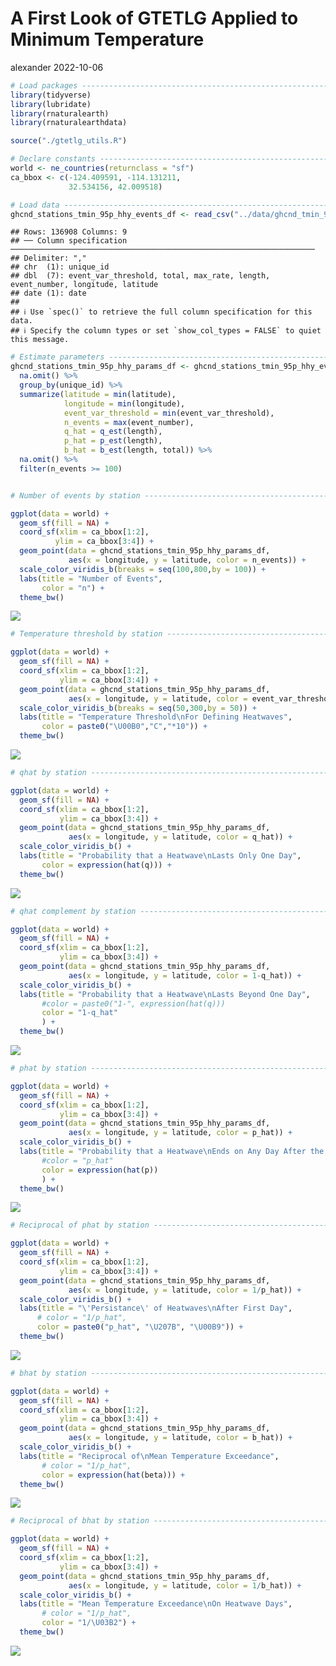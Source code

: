 A First Look of GTETLG Applied to Minimum Temperature
================
alexander
2022-10-06

``` r
# Load packages -----------------------------------------------------------
library(tidyverse)
library(lubridate)
library(rnaturalearth)
library(rnaturalearthdata)

source("./gtetlg_utils.R")

# Declare constants -------------------------------------------------------
world <- ne_countries(returnclass = "sf")
ca_bbox <- c(-124.409591, -114.131211,
             32.534156, 42.009518)

# Load data ---------------------------------------------------------------
ghcnd_stations_tmin_95p_hhy_events_df <- read_csv("../data/ghcnd_tmin_95p_hhy_events.csv")
```

    ## Rows: 136908 Columns: 9
    ## ── Column specification ────────────────────────────────────────────────────────────────────
    ## Delimiter: ","
    ## chr  (1): unique_id
    ## dbl  (7): event_var_threshold, total, max_rate, length, event_number, longitude, latitude
    ## date (1): date
    ## 
    ## ℹ Use `spec()` to retrieve the full column specification for this data.
    ## ℹ Specify the column types or set `show_col_types = FALSE` to quiet this message.

``` r
# Estimate parameters -----------------------------------------------------
ghcnd_stations_tmin_95p_hhy_params_df <- ghcnd_stations_tmin_95p_hhy_events_df %>%
  na.omit() %>%
  group_by(unique_id) %>%
  summarize(latitude = min(latitude),
            longitude = min(longitude),
            event_var_threshold = min(event_var_threshold),
            n_events = max(event_number),
            q_hat = q_est(length),
            p_hat = p_est(length),
            b_hat = b_est(length, total)) %>%
  na.omit() %>%
  filter(n_events >= 100)


# Number of events by station ---------------------------------------------
```

``` r
ggplot(data = world) +
  geom_sf(fill = NA) +
  coord_sf(xlim = ca_bbox[1:2],
          ylim = ca_bbox[3:4]) +
  geom_point(data = ghcnd_stations_tmin_95p_hhy_params_df,
             aes(x = longitude, y = latitude, color = n_events)) +
  scale_color_viridis_b(breaks = seq(100,800,by = 100)) +
  labs(title = "Number of Events",
       color = "n") +
  theme_bw()
```

![](estimate_parameters_on_stations_files/figure-gfm/ghcnd-stations-tmin-95p-hhy-params-n-events.png-1.png)<!-- -->

``` r
# Temperature threshold by station ----------------------------------------
```

``` r
ggplot(data = world) +
  geom_sf(fill = NA) +
  coord_sf(xlim = ca_bbox[1:2],
           ylim = ca_bbox[3:4]) +
  geom_point(data = ghcnd_stations_tmin_95p_hhy_params_df,
             aes(x = longitude, y = latitude, color = event_var_threshold)) +
  scale_color_viridis_b(breaks = seq(50,300,by = 50)) +
  labs(title = "Temperature Threshold\nFor Defining Heatwaves",
       color = paste0("\U00B0","C","*10")) +
  theme_bw()
```

![](estimate_parameters_on_stations_files/figure-gfm/ghcnd-stations-tmin-95p-hhy-params-threshold.png-1.png)<!-- -->

``` r
# qhat by station ---------------------------------------------------------
```

``` r
ggplot(data = world) +
  geom_sf(fill = NA) +
  coord_sf(xlim = ca_bbox[1:2],
           ylim = ca_bbox[3:4]) +
  geom_point(data = ghcnd_stations_tmin_95p_hhy_params_df,
             aes(x = longitude, y = latitude, color = q_hat)) +
  scale_color_viridis_b() +
  labs(title = "Probability that a Heatwave\nLasts Only One Day",
       color = expression(hat(q))) +
  theme_bw()
```

![](estimate_parameters_on_stations_files/figure-gfm/ghcnd-stations-tmin-95p-hhy-params-q-hat.png-1.png)<!-- -->

``` r
# qhat complement by station ---------------------------------------------------------
```

``` r
ggplot(data = world) +
  geom_sf(fill = NA) +
  coord_sf(xlim = ca_bbox[1:2],
           ylim = ca_bbox[3:4]) +
  geom_point(data = ghcnd_stations_tmin_95p_hhy_params_df,
             aes(x = longitude, y = latitude, color = 1-q_hat)) +
  scale_color_viridis_b() +
  labs(title = "Probability that a Heatwave\nLasts Beyond One Day",
       #color = paste0("1-", expression(hat(q)))
       color = "1-q_hat"
       ) +
  theme_bw()
```

![](estimate_parameters_on_stations_files/figure-gfm/ghcnd-stations-tmin-95p-hhy-params-q-hat-complement.png-1.png)<!-- -->

``` r
# phat by station ---------------------------------------------------------
```

``` r
ggplot(data = world) +
  geom_sf(fill = NA) +
  coord_sf(xlim = ca_bbox[1:2],
           ylim = ca_bbox[3:4]) +
  geom_point(data = ghcnd_stations_tmin_95p_hhy_params_df,
             aes(x = longitude, y = latitude, color = p_hat)) +
  scale_color_viridis_b() +
  labs(title = "Probability that a Heatwave\nEnds on Any Day After the First",
       #color = "p_hat"
       color = expression(hat(p))
       ) +
  theme_bw()
```

![](estimate_parameters_on_stations_files/figure-gfm/ghcnd-stations-tmin-95p-hhy-params-p-hat.png-1.png)<!-- -->

``` r
# Reciprocal of phat by station -------------------------------------------
```

``` r
ggplot(data = world) +
  geom_sf(fill = NA) +
  coord_sf(xlim = ca_bbox[1:2],
           ylim = ca_bbox[3:4]) +
  geom_point(data = ghcnd_stations_tmin_95p_hhy_params_df,
             aes(x = longitude, y = latitude, color = 1/p_hat)) +
  scale_color_viridis_b() +
  labs(title = "\'Persistance\' of Heatwaves\nAfter First Day",
      # color = "1/p_hat",
      color = paste0("p_hat", "\U207B", "\U00B9")) +
  theme_bw()
```

![](estimate_parameters_on_stations_files/figure-gfm/ghcnd-stations-tmin-95p-hhy-params-p-hat-inv.png-1.png)<!-- -->

``` r
# bhat by station ---------------------------------------------------------
```

``` r
ggplot(data = world) +
  geom_sf(fill = NA) +
  coord_sf(xlim = ca_bbox[1:2],
           ylim = ca_bbox[3:4]) +
  geom_point(data = ghcnd_stations_tmin_95p_hhy_params_df,
             aes(x = longitude, y = latitude, color = b_hat)) +
  scale_color_viridis_b() +
  labs(title = "Reciprocal of\nMean Temperature Exceedance",
       # color = "1/p_hat",
       color = expression(hat(beta))) +
  theme_bw()
```

![](estimate_parameters_on_stations_files/figure-gfm/ghcnd-stations-tmin-95p-hhy-params-b-hat.png-1.png)<!-- -->

``` r
# Reciprocal of bhat by station -------------------------------------------
```

``` r
ggplot(data = world) +
  geom_sf(fill = NA) +
  coord_sf(xlim = ca_bbox[1:2],
           ylim = ca_bbox[3:4]) +
  geom_point(data = ghcnd_stations_tmin_95p_hhy_params_df,
             aes(x = longitude, y = latitude, color = 1/b_hat)) +
  scale_color_viridis_b() +
  labs(title = "Mean Temperature Exceedance\nOn Heatwave Days",
       # color = "1/p_hat",
       color = "1/\U03B2") +
  theme_bw()
```

![](estimate_parameters_on_stations_files/figure-gfm/ghcnd-stations-tmin-95p-hhy-params-b-hat-inv.png-1.png)<!-- -->
